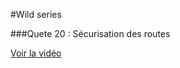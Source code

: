 #Wild series

###Quete 20 : Sécurisation des routes

[Voir la vidéo](http://frvaillant.com/wcs/screencasts/20.mp4)
